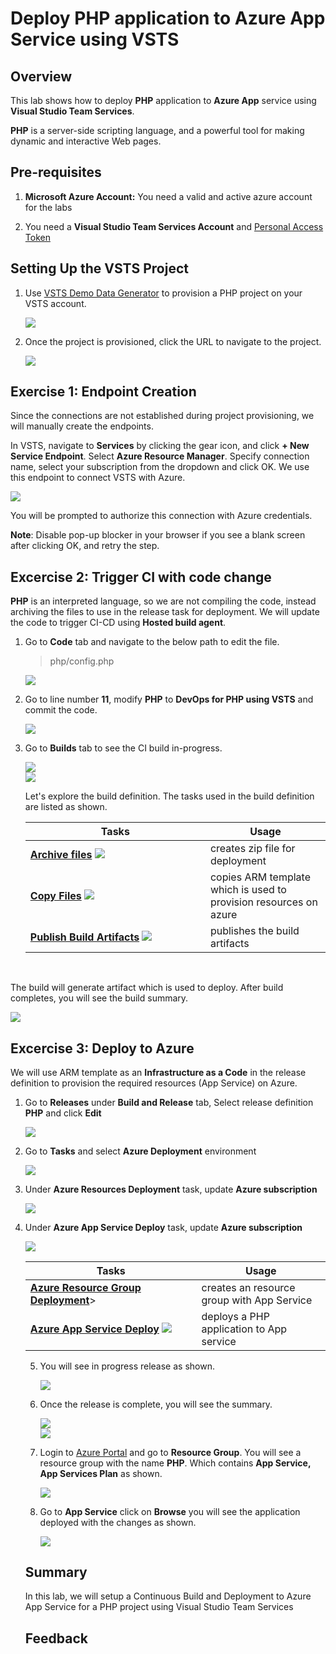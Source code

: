 # Deploy PHP application to Azure App Service using VSTS

## Overview

This lab shows how to deploy **PHP** application to **Azure App** service using **Visual Studio Team Services**.

**PHP** is a server-side scripting language, and a powerful tool for making dynamic and interactive Web pages.

## Pre-requisites

 1. **Microsoft Azure Account:**  You need a valid and active azure account for the labs
 
 2.  You need a **Visual Studio Team Services Account** and <a href="https://docs.microsoft.com/en-us/vsts/accounts/use-personal-access-tokens-to-authenticate">Personal Access Token</a>

 ## Setting Up the VSTS Project

1. Use <a href="https://vstsdemogenerator.azurewebsites.net" target="_blank">VSTS Demo Data Generator</a> to provision a PHP project on your VSTS account.

   <img src="images/vstsdemogen.png">


2. Once the project is provisioned, click the URL to navigate to the project.

   <img src="images/vsts_demogenerator_create.png">


## Exercise 1: Endpoint Creation
Since the connections are not established during project provisioning, we will manually create the endpoints.

In VSTS, navigate to **Services** by clicking the gear icon, and click  **+ New Service Endpoint**. Select **Azure Resource Manager**. Specify connection name, select your subscription from the dropdown and click OK. We use this endpoint to connect VSTS with Azure.

   <img src="images/services_endpoint.png">


You will be prompted to authorize this connection with Azure credentials.

**Note**: Disable pop-up blocker in your browser if you see a blank screen after clicking OK, and retry the step.


## Excercise 2: Trigger CI with code change

**PHP** is an interpreted language, so we are not compiling the code, instead archiving the files to use in the release task for deployment.
We will update the code to trigger CI-CD using **Hosted build agent**.

1. Go to **Code** tab and navigate to the below path to edit the file.

   >php/config.php

   <img src="images/code1.png">

2. Go to line number **11**, modify **PHP** to **DevOps for PHP using VSTS** and commit the code.

   <img src="images/code_editing.png">

3. Go to **Builds** tab to see the CI build in-progress.

   <img src="images/build.png">

   <br/>

   <img src="images/in_progress_build.png">


   Let's explore the build definition. The tasks used in the build definition are listed as shown. 

   <table width="100%">
   <thead>
      <tr>
         <th width="60%"><b>Tasks</b></th>
         <th><b>Usage</b></th>
      </tr>
   </thead>
   <tr>
      <td><a href="https://docs.microsoft.com/en-us/vsts/build-release/tasks/utility/archive-files"><b>Archive files</b></a> <img src="images/Archive.png"></td>
      <td>creates zip file for deployment</td>
   </tr>
   <tr>
      <td><a href="https://docs.microsoft.com/en-gb/vsts/build-release/tasks/utility/copy-files"><b>Copy Files</b></a> <img src="images/copyfiles.png"></td>
      <td>copies ARM template which is used to provision resources on azure </td>
   </tr>
   <tr>
      <td><a href="https://docs.microsoft.com/en-gb/vsts/build-release/tasks/utility/publish-build-artifacts"><b>Publish Build Artifacts</b></a> <img src="images/PublishArtifact.png"> </td>
      <td> publishes the build artifacts </td>
   </tr>
   </table>

   <br/>

The build will generate artifact which is used to deploy. After build completes, you will see the build summary.

  <img src="images/build_summary.png">

## Excercise 3: Deploy to Azure

We will use ARM template as an **Infrastructure as a Code**  in the release definition to provision the required resources (App Service) on Azure.
 
1. Go to **Releases** under **Build and Release** tab, Select release definition **PHP** and click **Edit**

   <img src="images/release_def.png">
 

2. Go to **Tasks** and select **Azure Deployment** environment

   <img src="images/azuredeployment.png">

3. Under **Azure Resources Deployment** task, update **Azure subscription**

   <img src="images/azure_sub.png">

4. Under **Azure App Service Deploy** task, update **Azure subscription** 

   <img src="images/azure_app_service.png">



   <table width="100%">
   <thead>
      <tr>
         <th width="57%"><b>Tasks</b></th>
         <th><b>Usage</b></th>
      </tr>
   </thead>
   <tr>
      <td><a href="https://github.com/Microsoft/vsts-tasks/blob/master/Tasks/AzureResourceGroupDeployment/README.md"><b>Azure Resource Group Deployment</b></a>></td>
      <td>creates an resource group with App Service  </td>
   </tr>
   <tr>
      <td><a href="https://github.com/Microsoft/vsts-tasks/blob/master/Tasks/AzureRmWebAppDeployment/README.md"><b>Azure App Service Deploy</b></a> <img src="images/webapp.png"> </td>
      <td>deploys a PHP application to App service</td>
   </tr>
   <tr>
  </table>


5. You will see in progress release as shown.

   <img src="images/release_in_progress.png">

6. Once the release is complete, you  will see the summary.

   <img src="images/release_summary.png">

   <br/>

   <img src="images/release_logs.png">

7. Login to [Azure Portal](https://portal.azure.com) and go to  **Resource Group**. You will see a resource group with the name **PHP**. Which contains **App Service, App Services Plan** as shown.

   <img src="images/azure.png">

8. Go to **App Service** click on **Browse** you will see the application deployed with the changes as shown.

   <img src="images/website_php.png">

## Summary
  
In  this lab, we will setup a Continuous Build and Deployment to Azure App Service for a PHP project using Visual Studio Team Services 

## Feedback 

